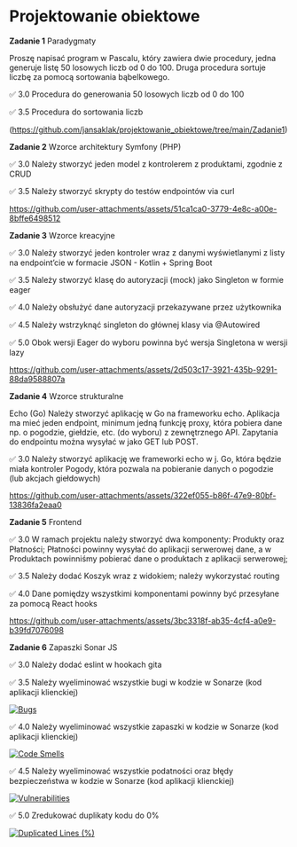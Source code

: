 # Projektowanie obiektowe
**Zadanie 1** Paradygmaty

Proszę napisać program w Pascalu, który zawiera dwie procedury, jedna
generuje listę 50 losowych liczb od 0 do 100. Druga procedura sortuje
liczbę za pomocą sortowania bąbelkowego.

:white_check_mark: 3.0 Procedura do generowania 50 losowych liczb od 0 do 100

:white_check_mark: 3.5 Procedura do sortowania liczb

(https://github.com/jansaklak/projektowanie_obiektowe/tree/main/Zadanie1)

**Zadanie 2** Wzorce architektury Symfony (PHP)

:white_check_mark: 3.0 Należy stworzyć jeden model z kontrolerem z produktami, zgodnie z CRUD

:white_check_mark: 3.5 Należy stworzyć skrypty do testów endpointów via curl

https://github.com/user-attachments/assets/51ca1ca0-3779-4e8c-a00e-8bffe6498512

**Zadanie 3** Wzorce kreacyjne

:white_check_mark: 3.0 Należy stworzyć jeden kontroler wraz z danymi wyświetlanymi z
listy na endpoint’cie w formacie JSON - Kotlin + Spring Boot

:white_check_mark: 3.5 Należy stworzyć klasę do autoryzacji (mock) jako Singleton w
formie eager

:white_check_mark: 4.0 Należy obsłużyć dane autoryzacji przekazywane przez użytkownika

:white_check_mark: 4.5 Należy wstrzyknąć singleton do głównej klasy via @Autowired

:white_check_mark: 5.0 Obok wersji Eager do wyboru powinna być wersja Singletona w wersji
lazy



https://github.com/user-attachments/assets/2d503c17-3921-435b-9291-88da9588807a



**Zadanie 4** Wzorce strukturalne

Echo (Go)
Należy stworzyć aplikację w Go na frameworku echo. Aplikacja ma mieć
jeden endpoint, minimum jedną funkcję proxy, która pobiera dane np. o
pogodzie, giełdzie, etc. (do wyboru) z zewnętrznego API. Zapytania do
endpointu można wysyłać w jako GET lub POST.

:white_check_mark: 3.0 Należy stworzyć aplikację we frameworki echo w j. Go, która będzie
miała kontroler Pogody, która pozwala na pobieranie danych o pogodzie
(lub akcjach giełdowych)

https://github.com/user-attachments/assets/322ef055-b86f-47e9-80bf-13836fa2eaa0

**Zadanie 5** Frontend

:white_check_mark: 3.0 W ramach projektu należy stworzyć dwa komponenty: Produkty oraz
Płatności; Płatności powinny wysyłać do aplikacji serwerowej dane, a w
Produktach powinniśmy pobierać dane o produktach z aplikacji
serwerowej;

:white_check_mark: 3.5 Należy dodać Koszyk wraz z widokiem; należy wykorzystać routing

:white_check_mark: 4.0 Dane pomiędzy wszystkimi komponentami powinny być przesyłane za
pomocą React hooks

https://github.com/user-attachments/assets/3bc3318f-ab35-4cf4-a0e9-b39fd7076098

**Zadanie 6** Zapaszki Sonar JS

:white_check_mark: 3.0 Należy dodać eslint w hookach gita

:white_check_mark: 3.5 Należy wyeliminować wszystkie bugi w kodzie w Sonarze (kod
aplikacji klienckiej)

[![Bugs](https://sonarcloud.io/api/project_badges/measure?project=jansaklak_ebiznes&metric=bugs)](https://sonarcloud.io/summary/new_code?id=jansaklak_ebiznes)

:white_check_mark: 4.0 Należy wyeliminować wszystkie zapaszki w kodzie w Sonarze (kod
aplikacji klienckiej)

[![Code Smells](https://sonarcloud.io/api/project_badges/measure?project=jansaklak_ebiznes&metric=code_smells)](https://sonarcloud.io/summary/new_code?id=jansaklak_ebiznes)

:white_check_mark: 4.5 Należy wyeliminować wszystkie podatności oraz błędy bezpieczeństwa
w kodzie w Sonarze (kod aplikacji klienckiej)

[![Vulnerabilities](https://sonarcloud.io/api/project_badges/measure?project=jansaklak_ebiznes&metric=vulnerabilities)](https://sonarcloud.io/summary/new_code?id=jansaklak_ebiznes)

:white_check_mark: 5.0 Zredukować duplikaty kodu do 0%

[![Duplicated Lines (%)](https://sonarcloud.io/api/project_badges/measure?project=jansaklak_ebiznes&metric=duplicated_lines_density)](https://sonarcloud.io/summary/new_code?id=jansaklak_ebiznes)

